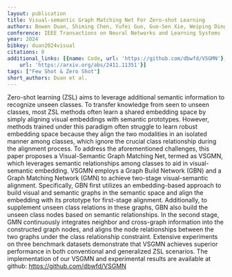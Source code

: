 ```yaml
---
layout: publication
title: Visual-semantic Graph Matching Net For Zero-shot Learning
authors: Bowen Duan, Shiming Chen, Yufei Guo, Guo-Sen Xie, Weiping Ding, Yisong Wang
conference: IEEE Transactions on Neural Networks and Learning Systems
year: 2024
bibkey: duan2024visual
citations: 0
additional_links: [{name: Code, url: 'https://github.com/dbwfd/VSGMN'}, {name: Paper,
    url: 'https://arxiv.org/abs/2411.11351'}]
tags: ["Few Shot & Zero Shot"]
short_authors: Duan et al.
---
```

Zero-shot learning (ZSL) aims to leverage additional semantic information to
recognize unseen classes. To transfer knowledge from seen to unseen classes,
most ZSL methods often learn a shared embedding space by simply aligning visual
embeddings with semantic prototypes. However, methods trained under this
paradigm often struggle to learn robust embedding space because they align the
two modalities in an isolated manner among classes, which ignore the crucial
class relationship during the alignment process. To address the aforementioned
challenges, this paper proposes a Visual-Semantic Graph Matching Net, termed as
VSGMN, which leverages semantic relationships among classes to aid in
visual-semantic embedding. VSGMN employs a Graph Build Network (GBN) and a
Graph Matching Network (GMN) to achieve two-stage visual-semantic alignment.
Specifically, GBN first utilizes an embedding-based approach to build visual
and semantic graphs in the semantic space and align the embedding with its
prototype for first-stage alignment. Additionally, to supplement unseen class
relations in these graphs, GBN also build the unseen class nodes based on
semantic relationships. In the second stage, GMN continuously integrates
neighbor and cross-graph information into the constructed graph nodes, and
aligns the node relationships between the two graphs under the class
relationship constraint. Extensive experiments on three benchmark datasets
demonstrate that VSGMN achieves superior performance in both conventional and
generalized ZSL scenarios. The implementation of our VSGMN and experimental
results are available at github: https://github.com/dbwfd/VSGMN